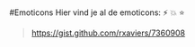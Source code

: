 #Emoticons
Hier vind je al de emoticons: :zap: :boom: :star:
> https://gist.github.com/rxaviers/7360908